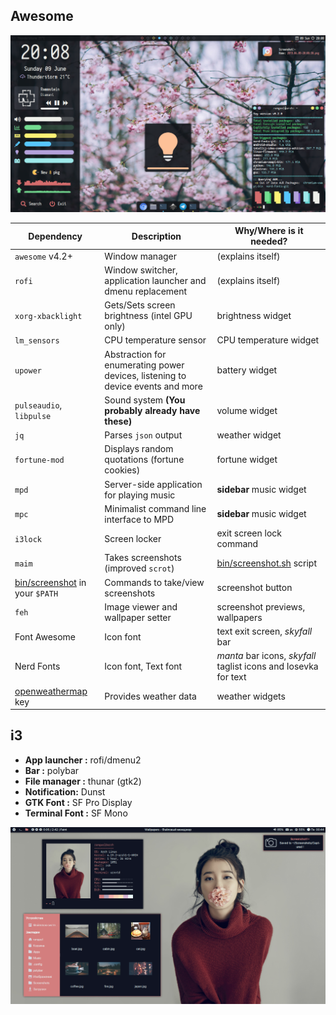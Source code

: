 ## Awesome
<p align="center">
  <img src="https://github.com/Eredarion/dotfiles/raw/master/.screenshot/2019.06.09-20:08:30.png" alt="screenshot">
</p>

| Dependency | Description | Why/Where is it needed? |
| --- | --- | --- |
| `awesome` v4.2+ | Window manager | (explains itself) |
| `rofi` | Window switcher, application launcher and dmenu replacement | (explains itself) |
| `xorg-xbacklight` | Gets/Sets screen brightness (intel GPU only) | brightness widget |
| `lm_sensors` | CPU temperature sensor | CPU temperature widget |
| `upower` | Abstraction for enumerating power devices, listening to device events and more | battery widget |
| `pulseaudio`, `libpulse` | Sound system **(You probably already have these)** | volume widget |
| `jq` | Parses `json` output | weather widget |
| `fortune-mod` | Displays random quotations (fortune cookies) | fortune widget |
| `mpd` | Server-side application for playing music | **sidebar** music widget |
| `mpc` | Minimalist command line interface to MPD | **sidebar** music widget |
| `i3lock` | Screen locker | exit screen lock command |
| `maim` | Takes screenshots (improved `scrot`) | [bin/screenshot.sh](./bin/screenshot.sh) script |
| [bin/screenshot](./bin/screenshot) in your `$PATH` | Commands to take/view screenshots | screenshot button |
| `feh` | Image viewer and wallpaper setter | screenshot previews, wallpapers |
| Font Awesome | Icon font | text exit screen, *skyfall* bar |
| Nerd Fonts | Icon font, Text font | *manta* bar icons, *skyfall* taglist icons and Iosevka for text |
| [openweathermap](https://openweathermap.org/) key | Provides weather data | weather widgets |

## i3
- **App launcher :** rofi/dmenu2
- **Bar :** polybar
- **File manager :** thunar (gtk2)
- **Notification:** Dunst
- **GTK Font :** SF Pro Display
- **Terminal Font :** SF Mono
<p align="center">
  <img src="https://github.com/Eredarion/dotfiles/raw/master/.screenshot/2018-11-19_00:44:06.png" alt="screenshot">
</p>

